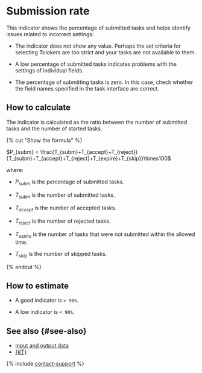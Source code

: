 # Submission rate

This indicator shows the percentage of submitted tasks and helps identify issues related to incorrect settings:

- The indicator does not show any value. Perhaps the set criteria for selecting Tolokers are too strict and your tasks are not available to them.

- A low percentage of submitted tasks indicates problems with the settings of individual fields.

- The percentage of submitting tasks is zero. In this case, check whether the field names specified in the task interface are correct.

## How to calculate

The indicator is calculated as the ratio between the number of submitted tasks and the number of started tasks.

{% cut "Show the formula" %}

$P_{subm} = \frac{T_{subm}+T_{accept}+T_{reject}}{T_{subm}+T_{accept}+T_{reject}+T_{expire}+T_{skip}}\times100$

where:

- $P_{subm}$ is the percentage of submitted tasks.

- $T_{subm}$ is the number of submitted tasks.

- $T_{accept}$ is the number of accepted tasks.

- $T_{reject}$ is the number of rejected tasks.

- $T_{expire}$ is the number of tasks that were not submitted within the allowed time.

- $T_{skip}$ is the number of skipped tasks.

{% endcut %}

## How to estimate

- A good indicator is `> 90%`.

- A low indicator is `< 90%`.

## See also {#see-also}

- [Input and output data](../incoming.md)
- [{#T}](../filters.md)

{% include [contact-support](../../_includes/contact-support.md) %}